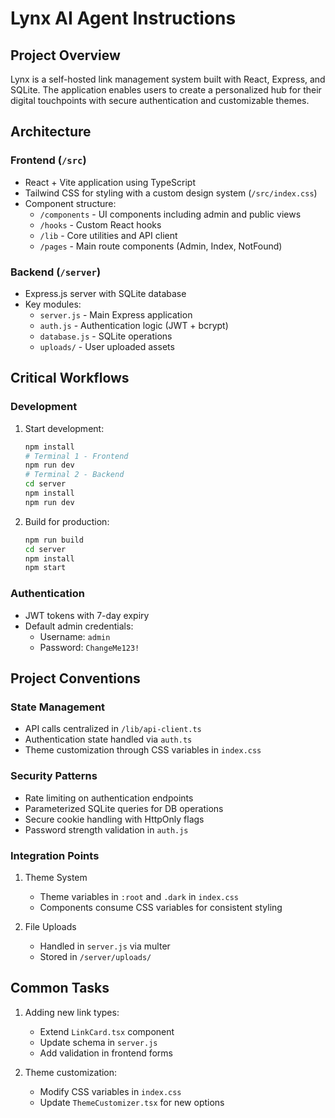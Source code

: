 # Lynx AI Agent Instructions

## Project Overview
Lynx is a self-hosted link management system built with React, Express, and SQLite. The application enables users to create a personalized hub for their digital touchpoints with secure authentication and customizable themes.

## Architecture

### Frontend (`/src`)
- React + Vite application using TypeScript
- Tailwind CSS for styling with a custom design system (`/src/index.css`)
- Component structure:
  - `/components` - UI components including admin and public views
  - `/hooks` - Custom React hooks
  - `/lib` - Core utilities and API client
  - `/pages` - Main route components (Admin, Index, NotFound)

### Backend (`/server`)
- Express.js server with SQLite database
- Key modules:
  - `server.js` - Main Express application
  - `auth.js` - Authentication logic (JWT + bcrypt)
  - `database.js` - SQLite operations
  - `uploads/` - User uploaded assets

## Critical Workflows

### Development
1. Start development:
   ```bash
   npm install
   # Terminal 1 - Frontend
   npm run dev
   # Terminal 2 - Backend
   cd server
   npm install
   npm run dev
   ```

2. Build for production:
   ```bash
   npm run build
   cd server
   npm install
   npm start
   ```

### Authentication
- JWT tokens with 7-day expiry
- Default admin credentials:
  - Username: `admin`
  - Password: `ChangeMe123!`

## Project Conventions

### State Management
- API calls centralized in `/lib/api-client.ts`
- Authentication state handled via `auth.ts`
- Theme customization through CSS variables in `index.css`

### Security Patterns
- Rate limiting on authentication endpoints
- Parameterized SQLite queries for DB operations
- Secure cookie handling with HttpOnly flags
- Password strength validation in `auth.js`

### Integration Points
1. Theme System
   - Theme variables in `:root` and `.dark` in `index.css`
   - Components consume CSS variables for consistent styling

2. File Uploads
   - Handled in `server.js` via multer
   - Stored in `/server/uploads/`

## Common Tasks
1. Adding new link types:
   - Extend `LinkCard.tsx` component
   - Update schema in `server.js`
   - Add validation in frontend forms

2. Theme customization:
   - Modify CSS variables in `index.css`
   - Update `ThemeCustomizer.tsx` for new options